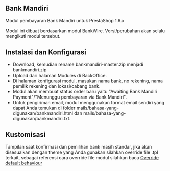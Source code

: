 Bank Mandiri
--------
Modul pembayaran Bank Mandiri untuk PrestaShop 1.6.x

Modul ini dibuat berdasarkan modul BankWire. Versi/perubahan akan selalu mengikuti modul tersebut.

Instalasi dan Konfigurasi
--------
* Download, kemudian rename bankmandiri-master.zip menjadi bankmandiri.zip
* Upload dari halaman Modules di BackOffice.
* Di halaman konfigurasi modul, masukan nama bank, no rekening, nama pemilik rekening dan lokasi/cabang bank.
* Modul akan membuat status order baru yaitu "Awaiting Bank Mandiri Payment"/"Menunggu pembayaran via Bank Mandiri".
* Untuk pengiriman email, modul menggunakan format email sendiri yang dapat Anda temukan di folder mails/bahasa-yang-digunakan/bankmandiri.html dan mails/bahasa-yang-digunakan/bankmandiri.txt.

Kustomisasi
--------
Tampilan saat konfirmasi dan pemilihan bank masih standar, jika akan disesuaikan dengan theme yang Anda gunakan silahkan override file .tpl terkait, sebagai referensi cara override file modul silahkan baca [Override default behaviour][1]


[1]: http://doc.prestashop.com/display/PS16/Overriding+default+behaviors
